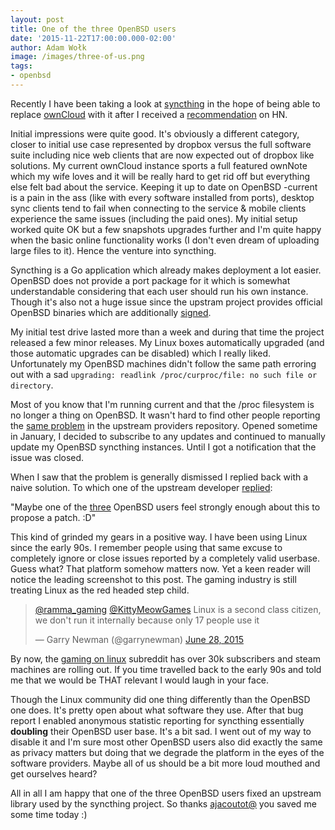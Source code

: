 ```yaml
---
layout: post
title: One of the three OpenBSD users
date: '2015-11-22T17:00:00.000-02:00'
author: Adam Wołk
image: /images/three-of-us.png
tags:
- openbsd
---
```


Recently I have been taking a look at [syncthing](https://syncthing.net/) in the hope of being able to replace [ownCloud](https://owncloud.org/) with it after I received a [recommendation](https://news.ycombinator.com/item?id=10208565) on HN.

Initial impressions were quite good. It's obviously a different category, closer to initial use case represented by dropbox versus the full software suite including nice web clients that are now expected out of dropbox like solutions. My current ownCloud instance sports a full featured ownNote which my wife loves and it will be really hard to get rid off but everything else felt bad about the service. Keeping it up to date on OpenBSD -current is a pain in the ass (like with every software installed from ports), desktop sync clients tend to fail when connecting to the service & mobile clients experience the same issues (including the paid ones). My initial setup worked quite OK but a few snapshots upgrades further and I'm quite happy when the basic online functionality works (I don't even dream of uploading large files to it). Hence the venture into syncthing.

Syncthing is a Go application which already makes deployment a lot easier. OpenBSD does not provide a port package for it which is somewhat understandable considering that each user should run his own instance. Though it's also not a huge issue since the upstram project provides official OpenBSD binaries which are additionally [signed](https://syncthing.net/security.html).

My initial test drive lasted more than a week and during that time the project released a few minor releases. My Linux boxes automatically upgraded (and those automatic upgrades can be disabled) which I really liked. Unfortunately my OpenBSD machines didn't follow the same path erroring out with a sad `upgrading: readlink /proc/curproc/file: no such file or directory`.

Most of you know that I'm running current and that the /proc filesystem is no longer a thing on OpenBSD. It wasn't hard to find other people reporting the [same problem](https://github.com/syncthing/syncthing/issues/1272) in the upstream providers repository. Opened sometime in January, I decided to subscribe to any updates and continued to manually update my OpenBSD syncthing instances. Until I got a notification that the issue was closed.

When I saw that the problem is generally dismissed I replied back with a naive solution. To which one of the upstream developer [replied](https://github.com/syncthing/syncthing/issues/1272#issuecomment-158780141):

"Maybe one of the [three](https://data.syncthing.net/#metrics) OpenBSD users feel strongly enough about this to propose a patch. :D"

This kind of grinded my gears in a positive way. I have been using Linux since the early 90s. I remember people using that same excuse to completely ignore or close issues reported by a completely valid userbase. Guess what? That platform somehow matters now. Yet a keen reader will notice the leading screenshot to this post. The gaming industry is still treating Linux as the red headed step child.

<blockquote class="twitter-tweet" lang="en"><p lang="en" dir="ltr"><a href="https://twitter.com/ramma_gaming">@ramma_gaming</a> <a href="https://twitter.com/KittyMeowGames">@KittyMeowGames</a> Linux is a second class citizen, we don&#39;t run it internally because only 17 people use it</p>&mdash; Garry Newman (@garrynewman) <a href="https://twitter.com/garrynewman/status/615071229947564032">June 28, 2015</a></blockquote>
<script async src="//platform.twitter.com/widgets.js" charset="utf-8"></script>

By now, the [gaming on linux](https://www.reddit.com/r/linux_gaming) subreddit has over 30k subscribers and steam machines are rolling out. If you time travelled back to the early 90s and told me that we would be THAT relevant I would laugh in your face.

Though the Linux community did one thing differently than the OpenBSD one does. It's pretty open about what software they use. After that bug report I enabled anonymous statistic reporting for syncthing essentially **doubling** their OpenBSD user base. It's a bit sad. I went out of my way to disable it and I'm sure most other OpenBSD users also did exactly the same as privacy matters but doing that we degrade the platform in the eyes of the software providers. Maybe all of us should be a bit more loud mouthed and get ourselves heard?

All in all I am happy that one of the three OpenBSD users fixed an upstream library used by the syncthing project. So thanks [ajacoutot@](https://github.com/kardianos/osext/commit/b4814f465fb1f92d46e37f7ef84d732ece7c3e3a) you saved me some time today :)